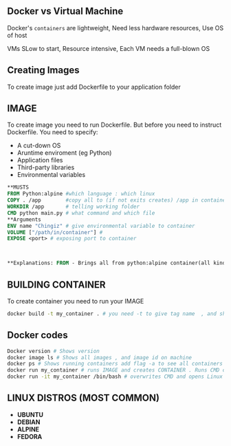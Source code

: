 ## Docker vs Virtual Machine
 Docker's `containers` are lightweight, Need less hardware resources, Use OS of host

 VMs SLow to start, Resource intensive, Each VM needs a full-blown OS

 ## Creating Images
 To create image just add Dockerfile to your application folder

 ## IMAGE
 To create image you need to run Dockerfile. But before you need to instruct Dockerfile. You need to specify:
 * A cut-down OS
 * Aruntime enviroment (eg Python)
 * Application files
 * Third-party libraries
 * Environmental variables

 ```Dockerfile
 **MUSTS
 FROM Python:alpine #which language : which linux
 COPY . /app        #copy all to (if not exits creates) /app in container
 WORKDIR /app       # telling working folder
 CMD python main.py # what command and which file
 **Arguments
 ENV name "Chingiz" # give environmental variable to container
 VOLUME ["/path/in/container"] #
 EXPOSE <port> # exposing port to container
 
 

**Explanations: FROM - Brings all from python:alpine container(all kind of containers exist in Dockerhub and it copies from there) to my container so container has OS and Language
```


## BUILDING CONTAINER
To create container you need to run your IMAGE
```Bash
docker build -t my_container . # you need -t to give tag name  , and show location fo image. ' . ' if you are in folder. my_container is name of image
```

 ## Docker codes

```Bash
Docker version # Shows version
docker image ls # Shows all images , and image id on machine
docker ps # Shows running containers add flag -a to see all containers
docker run my_container # runs IMAGE and creates CONTAINER . Runs CMD command
docker run -it my_container /bin/bash # overwrites CMD and opens Linux bash for manually using terminal inside container
```

## LINUX DISTROS (MOST COMMON)
* **UBUNTU**
* **DEBIAN**
* **ALPINE**
* **FEDORA** 
